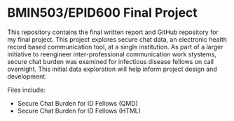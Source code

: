# BMIN503/EPID600 Final Project

This repository contains the final written report and GitHub repository for my final project. This project explores secure chat data, an electronic health record based communication tool, at a single institution. As part of a larger initiative to reengineer inter-professional communication work stystems, secure chat burden was examined for infectious disease fellows on call overnight. This initial data exploration will help inform project design and development.

Files include:
* Secure Chat Burden for ID Fellows (QMD)
* Secure Chat Burden for ID Fellows (HTML)
